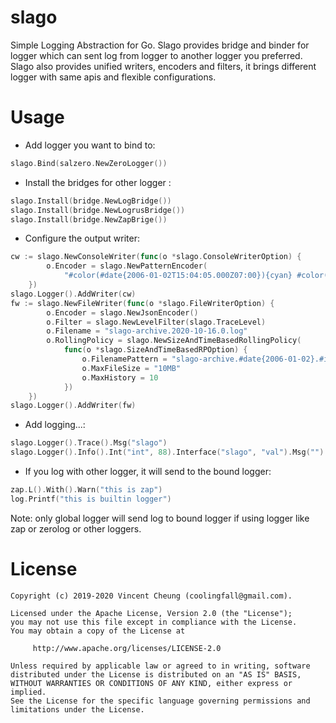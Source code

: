 slago
=====
Simple Logging Abstraction for Go. Slago provides bridge and binder for logger which
can sent log from logger to another logger you preferred. Slago also provides unified writers, 
encoders and filters, it brings different logger with same apis and flexible configurations.

Usage
====
* Add logger you want to bind to:
```go
slago.Bind(salzero.NewZeroLogger())
```

* Install the bridges for other logger :
```go
slago.Install(bridge.NewLogBridge())
slago.Install(bridge.NewLogrusBridge())
slago.Install(bridge.NewZapBrige())
```

* Configure the output writer:
```go
cw := slago.NewConsoleWriter(func(o *slago.ConsoleWriterOption) {
		o.Encoder = slago.NewPatternEncoder(
			"#color(#date{2006-01-02T15:04:05.000Z07:00}){cyan} #color(" +"#level) #message #fields")
	})
slago.Logger().AddWriter(cw)
fw := slago.NewFileWriter(func(o *slago.FileWriterOption) {
		o.Encoder = slago.NewJsonEncoder()
		o.Filter = slago.NewLevelFilter(slago.TraceLevel)
		o.Filename = "slago-archive.2020-10-16.0.log"
		o.RollingPolicy = slago.NewSizeAndTimeBasedRollingPolicy(
			func(o *slago.SizeAndTimeBasedRPOption) {
				o.FilenamePattern = "slago-archive.#date{2006-01-02}.#index.log"
				o.MaxFileSize = "10MB"
                o.MaxHistory = 10
			})
	})
slago.Logger().AddWriter(fw)
```

* Add logging...:
```go
slago.Logger().Trace().Msg("slago")
slago.Logger().Info().Int("int", 88).Interface("slago", "val").Msg("")
```

* If you log with other logger, it will send to the bound logger:
```go
zap.L().With().Warn("this is zap")
log.Printf("this is builtin logger")
```
Note: only global logger will send log to bound logger if 
using logger like zap or zerolog or other loggers.  

License
=======

    Copyright (c) 2019-2020 Vincent Cheung (coolingfall@gmail.com).
    
    Licensed under the Apache License, Version 2.0 (the "License");
    you may not use this file except in compliance with the License.
    You may obtain a copy of the License at
    
         http://www.apache.org/licenses/LICENSE-2.0
    
    Unless required by applicable law or agreed to in writing, software
    distributed under the License is distributed on an "AS IS" BASIS,
    WITHOUT WARRANTIES OR CONDITIONS OF ANY KIND, either express or implied.
    See the License for the specific language governing permissions and
    limitations under the License.
